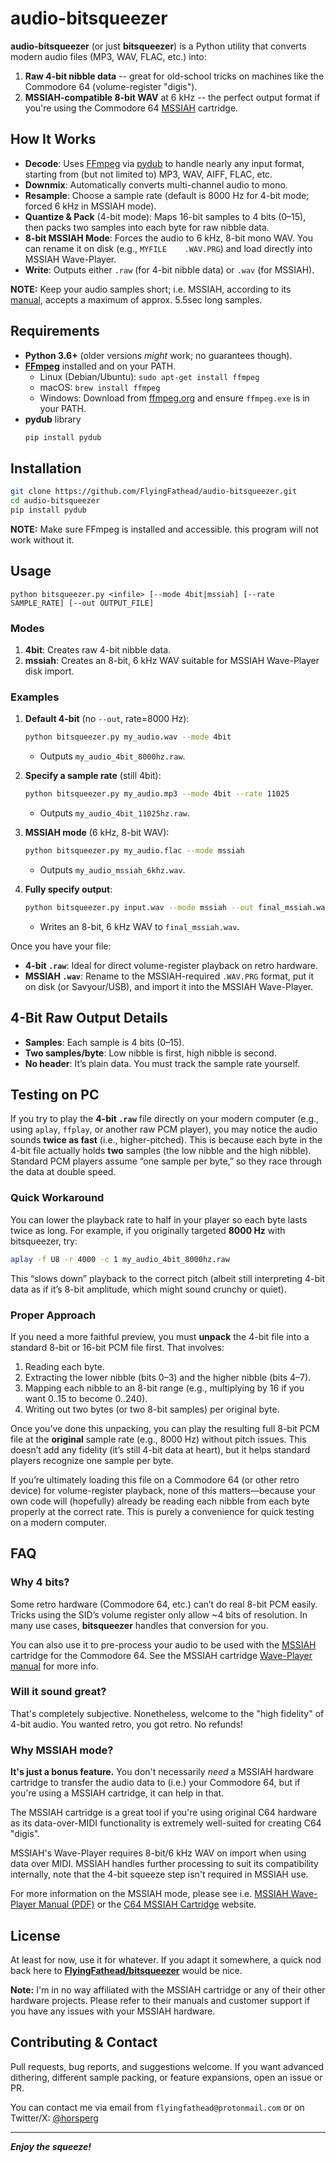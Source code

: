 # audio-bitsqueezer

**audio-bitsqueezer** (or just **bitsqueezer**) is a Python utility that converts modern audio files (MP3, WAV, FLAC, etc.) into:
1. **Raw 4-bit nibble data** -- great for old-school tricks on machines like the Commodore 64 (volume-register "digis").
2. **MSSIAH-compatible 8-bit WAV** at 6 kHz -- the perfect output format if you're using the Commodore 64 [MSSIAH](https://mssiah.com/) cartridge.

## How It Works

- **Decode**: Uses [FFmpeg](https://ffmpeg.org/) via [pydub](https://github.com/jiaaro/pydub) to handle nearly any input format, starting from (but not limited to) MP3, WAV, AIFF, FLAC, etc.  
- **Downmix**: Automatically converts multi-channel audio to mono.  
- **Resample**: Choose a sample rate (default is 8000 Hz for 4-bit mode; forced 6 kHz in MSSIAH mode).  
- **Quantize & Pack** (4-bit mode): Maps 16-bit samples to 4 bits (0–15), then packs two samples into each byte for raw nibble data.  
- **8-bit MSSIAH Mode**: Forces the audio to 6 kHz, 8-bit mono WAV. You can rename it on disk (e.g., `MYFILE    .WAV.PRG`) and load directly into MSSIAH Wave-Player.  
- **Write**: Outputs either `.raw` (for 4-bit nibble data) or `.wav` (for MSSIAH).  

**NOTE:** Keep your audio samples short; i.e. MSSIAH, according to its [manual](https://mssiah.com/files/MSSIAH_WavePlayer.pdf), accepts a maximum of approx. 5.5sec long samples.

## Requirements

- **Python 3.6+** (older versions *might* work; no guarantees though).  
- [**FFmpeg**](https://ffmpeg.org/download.html) installed and on your PATH.  
  - Linux (Debian/Ubuntu): `sudo apt-get install ffmpeg`  
  - macOS: `brew install ffmpeg`  
  - Windows: Download from [ffmpeg.org](https://ffmpeg.org/) and ensure `ffmpeg.exe` is in your PATH.  
- **pydub** library  
  ```bash
  pip install pydub
  ```

## Installation

```bash
git clone https://github.com/FlyingFathead/audio-bitsqueezer.git
cd audio-bitsqueezer
pip install pydub
```

**NOTE:** Make sure FFmpeg is installed and accessible. this program will not work without it.

## Usage

```
python bitsqueezer.py <infile> [--mode 4bit|mssiah] [--rate SAMPLE_RATE] [--out OUTPUT_FILE]
```

### Modes

1. **4bit**: Creates raw 4-bit nibble data.  
2. **mssiah**: Creates an 8-bit, 6 kHz WAV suitable for MSSIAH Wave-Player disk import.

### Examples

1. **Default 4-bit** (no `--out`, rate=8000 Hz):
   ```bash
   python bitsqueezer.py my_audio.wav --mode 4bit
   ```
   - Outputs `my_audio_4bit_8000hz.raw`.

2. **Specify a sample rate** (still 4bit):
   ```bash
   python bitsqueezer.py my_audio.mp3 --mode 4bit --rate 11025
   ```
   - Outputs `my_audio_4bit_11025hz.raw`.

3. **MSSIAH mode** (6 kHz, 8-bit WAV):
   ```bash
   python bitsqueezer.py my_audio.flac --mode mssiah
   ```
   - Outputs `my_audio_mssiah_6khz.wav`.

4. **Fully specify output**:
   ```bash
   python bitsqueezer.py input.wav --mode mssiah --out final_mssiah.wav
   ```
   - Writes an 8-bit, 6 kHz WAV to `final_mssiah.wav`.

Once you have your file:
- **4-bit `.raw`**: Ideal for direct volume-register playback on retro hardware.  
- **MSSIAH `.wav`**: Rename to the MSSIAH-required `.WAV.PRG` format, put it on disk (or Savyour/USB), and import it into the MSSIAH Wave-Player.

## 4-Bit Raw Output Details

- **Samples**: Each sample is 4 bits (0–15).  
- **Two samples/byte**: Low nibble is first, high nibble is second.  
- **No header**: It’s plain data. You must track the sample rate yourself.

## Testing on PC

If you try to play the **4-bit `.raw`** file directly on your modern computer (e.g., using `aplay`, `ffplay`, or another raw PCM player), you may notice the audio sounds **twice as fast** (i.e., higher-pitched). This is because each byte in the 4-bit file actually holds **two** samples (the low nibble and the high nibble). Standard PCM players assume “one sample per byte,” so they race through the data at double speed.

### Quick Workaround

You can lower the playback rate to half in your player so each byte lasts twice as long. For example, if you originally targeted **8000 Hz** with bitsqueezer, try:

   ```bash
   aplay -f U8 -r 4000 -c 1 my_audio_4bit_8000hz.raw
   ```

This “slows down” playback to the correct pitch (albeit still interpreting 4-bit data as if it’s 8-bit amplitude, which might sound crunchy or quiet).

### Proper Approach

If you need a more faithful preview, you must **unpack** the 4-bit file into a standard 8-bit or 16-bit PCM file first. That involves:

1. Reading each byte.  
2. Extracting the lower nibble (bits 0–3) and the higher nibble (bits 4–7).  
3. Mapping each nibble to an 8-bit range (e.g., multiplying by 16 if you want 0..15 to become 0..240).  
4. Writing out two bytes (or two 8-bit samples) per original byte.

Once you’ve done this unpacking, you can play the resulting full 8-bit PCM file at the **original** sample rate (e.g., 8000 Hz) without pitch issues. This doesn’t add any fidelity (it’s still 4-bit data at heart), but it helps standard players recognize one sample per byte.

If you’re ultimately loading this file on a Commodore 64 (or other retro device) for volume-register playback, none of this matters—because your own code will (hopefully) already be reading each nibble from each byte properly at the correct rate. This is purely a convenience for quick testing on a modern computer.

## FAQ

### Why 4 bits?
Some retro hardware (Commodore 64, etc.) can’t do real 8-bit PCM easily. Tricks using the SID’s volume register only allow ~4 bits of resolution. In many use cases, **bitsqueezer** handles that conversion for you.

You can also use it to pre-process your audio to be used with the [MSSIAH](https://mssiah.com/) cartridge for the Commodore 64. See the MSSIAH cartridge [Wave-Player manual](https://mssiah.com/files/MSSIAH_WavePlayer.pdf) for more info.

### Will it sound great?
That's completely subjective. Nonetheless, welcome to the "high fidelity" of 4-bit audio. You wanted retro, you got retro. No refunds!

### Why MSSIAH mode?
**It's just a bonus feature.** You don't necessarily _need_ a MSSIAH hardware cartridge to transfer the audio data to (i.e.) your Commodore 64, but if you're using a MSSIAH cartridge, it can help in that.

The MSSIAH cartridge is a great tool if you're using original C64 hardware as its data-over-MIDI functionality is extremely well-suited for creating C64 "digis". 

MSSIAH's Wave-Player requires 8-bit/6 kHz WAV on import when using data over MIDI. MSSIAH handles further processing to suit its compatibility internally, note that the 4-bit squeeze step isn't required in MSSIAH use.

For more information on the MSSIAH mode, please see i.e. [MSSIAH Wave-Player Manual (PDF)](https://mssiah.com/files/MSSIAH_WavePlayer.pdf) or the [C64 MSSIAH Cartridge](https://mssiah.com/) website.

## License

At least for now, use it for whatever. If you adapt it somewhere, a quick nod back here to [**FlyingFathead/bitsqueezer**](https://github.com/FlyingFathead/audio-bitsqueezer) would be nice.

**Note:** I'm in no way affiliated with the MSSIAH cartridge or any of their other hardware projects. Please refer to their manuals and customer support if you have any issues with your MSSIAH hardware.

## Contributing & Contact

Pull requests, bug reports, and suggestions welcome. If you want advanced dithering, different sample packing, or feature expansions, open an issue or PR.

You can contact me via email from `flyingfathead@protonmail.com` or on Twitter/X: [@horsperg](https://x.com/horsperg)

---

_**Enjoy the squeeze!**_
